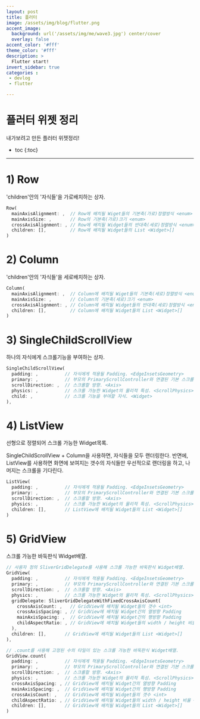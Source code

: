 ```yaml
---
layout: post
title: 플러터
image: /assets/img/blog/flutter.png
accent_image: 
  background: url('/assets/img/me/wave3.jpg') center/cover
  overlay: false
accent_color: '#fff'
theme_color: '#fff'
description: >
  Flutter start!
invert_sidebar: true
categories :
 - devlog	
 - flutter

---
```




# 플러터 위젯 정리

내가보려고 만든 플러터 위젯정리!



* toc
{:toc}


---



# 1) Row

'children'안의 '자식들'을 가로배치하는 상자.

```dart
Row(
  mainAxisAlignment: ,  // Row에 배치될 Wiget들의 기본축(가로)정렬방식 <enum>
  mainAxisSize: ,       // Row의 기본축(가로)크기 <enum>
  crossAxisAlignment: , // Row에 배치될 Widget들의 반대축(세로)정렬방식 <enum>
  children: [],         // Row에 배치될 Widget들의 List <Widget>[]
)
```



# 2) Column

'children'안의 '자식들'을 세로배치하는 상자.

```dart
Column(
  mainAxisAlignment: ,  // Column에 배치될 Wiget들의 기본축(세로)정렬방식 <enum>
  mainAxisSize: ,       // Column의 기본축(세로)크기 <enum>
  crossAxisAlignment: , // Column에 배치될 Widget들의 반대축(세로)정렬방식 <enum>
  children: [],         // Column에 배치될 Widget들의 List <Widget>[]
)
```



# 3) SingleChildScrollView

하나의 자식에게 스크롤기능을 부여하는 상자.

```dart
SingleChildScrollView(
  padding: ,          // 자식에게 적용될 Padding. <EdgeInsetsGeometry>
  primary: ,          // 부모의 PrimaryScrollController와 연결된 기본 스크롤 뷰인지 여부.
  scrollDirection: ,  // 스크롤할 방향. <Axis>
  physics: ,          // 스크롤 가능한 Widget의 물리적 특성. <ScrollPhysics>
  child: ,            // 스크롤 기능을 부여할 자식. <Widget>
),
```



# 4) ListView

선형으로 정렬되어 스크롤 가능한 Widget목록.

SingleChildScrollView + Column을 사용하면, 자식들을 모두 랜더링한다.
반면에, ListView를 사용하면 화면에 보여지는 갯수의 자식들만 우선적으로 랜더링을 하고, 나머지는 스크롤을 기다린다.

```dart
ListView(
  padding: ,          // 자식에게 적용될 Padding. <EdgeInsetsGeometry>
  primary: ,          // 부모의 PrimaryScrollController와 연결된 기본 스크롤 뷰인지 여부.
  scrollDirection: ,  // 스크롤할 방향. <Axis>
  physics: ,          // 스크롤 가능한 Widget의 물리적 특성. <ScrollPhysics>
  children: [],       // ListView에 배치될 Widget들의 List <Widget>[]
)
```

# 5) GridView

스크롤 가능한 바둑판식 Widget배열.

```dart
// 사용자 정의 SliverGridDelegate를 사용해 스크롤 가능한 바둑판식 Widget배열.
GridView(
  padding: ,          // 자식에게 적용될 Padding. <EdgeInsetsGeometry>
  primary: ,          // 부모의 PrimaryScrollController와 연결된 기본 스크롤 뷰인지 여부.
  scrollDirection: ,  // 스크롤할 방향. <Axis>
  physics: ,          // 스크롤 가능한 Widget의 물리적 특성. <ScrollPhysics>
  gridDelegate: SliverGridDelegateWithFixedCrossAxisCount(
    crossAxisCount: ,   // GridView에 배치될 Widget들의 갯수 <int>
    crossAxisSpacing: , // GridView에 배치될 Widget간의 열방향 Padding
    mainAxisSpacing: ,  // GridView에 배치될 Widget간의 행방향 Padding
    childAspectRatio: , // GridView에 배치될 Widget들의 width / height 비율 <double>
  ),
  children: [],       // GridView에 배치될 Widget들의 List <Widget>[]
),

// .count를 사용해 고정된 수의 타일이 있는 스크롤 가능한 바둑판식 Widget배열.
GridView.count(
  padding: ,          // 자식에게 적용될 Padding. <EdgeInsetsGeometry>
  primary: ,          // 부모의 PrimaryScrollController와 연결된 기본 스크롤 뷰인지 여부.
  scrollDirection: ,  // 스크롤할 방향. <Axis>
  physics: ,          // 스크롤 가능한 Widget의 물리적 특성. <ScrollPhysics>
  crossAxisSpacing: , // GridView에 배치될 Widget간의 열방향 Padding
  mainAxisSpacing: ,  // GridView에 배치될 Widget간의 행방향 Padding
  crossAxisCount: ,   // GridView에 배치될 Widget들의 갯수 <int>
  childAspectRatio: , // GridView에 배치될 Widget들의 width / height 비율 <double>
  children: [],       // GridView에 배치될 Widget들의 List <Widget>[]
)
```

